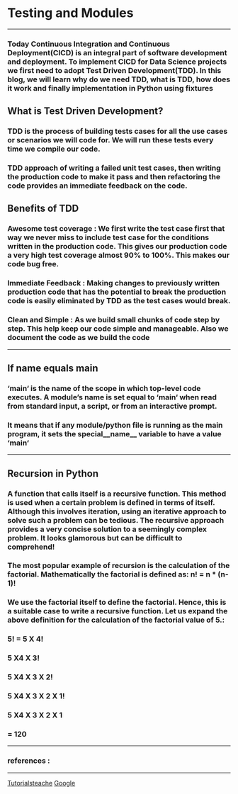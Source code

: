 # Testing and Modules

---

### Today Continuous Integration and Continuous Deployment(CICD) is an integral part of software development and deployment. To implement CICD for Data Science projects we first need to adopt Test Driven Development(TDD). In this blog, we will learn why do we need TDD, what is TDD, how does it work and finally implementation in Python using fixtures

## What is Test Driven Development?
### TDD is the process of building tests cases for all the use cases or scenarios we will code for. We will run these tests every time we compile our code.
### TDD approach of writing a failed unit test cases, then writing the production code to make it pass and then refactoring the code provides an immediate feedback on the code.

## Benefits of TDD
### Awesome test coverage : We first write the test case first that way we never miss to include test case for the conditions written in the production code. This gives our production code a very high test coverage almost 90% to 100%. This makes our code bug free.
### Immediate Feedback : Making changes to previously written production code that has the potential to break the production code is easily eliminated by TDD as the test cases would break.
### Clean and Simple : As we build small chunks of code step by step. This help keep our code simple and manageable. Also we document the code as we build the code
---
## If name equals main

### ‘__main__‘ is the name of the scope in which top-level code executes. A module’s __name__ is set equal to ‘__main__‘ when read from standard input, a script, or from an interactive prompt.

### It means that if any module/python file is running as the main program, it sets the special__name__ variable to have a value ‘__main__‘



---

## Recursion in Python


### A function that calls itself is a recursive function. This method is used when a certain problem is defined in terms of itself. Although this involves iteration, using an iterative approach to solve such a problem can be tedious. The recursive approach provides a very concise solution to a seemingly complex problem. It looks glamorous but can be difficult to comprehend!

### The most popular example of recursion is the calculation of the factorial. Mathematically the factorial is defined as: n! = n * (n-1)!

### We use the factorial itself to define the factorial. Hence, this is a suitable case to write a recursive function. Let us expand the above definition for the calculation of the factorial value of 5.:

### 5! = 5 X 4!
###      5 X4 X 3!
###      5 X4 X 3 X 2!
###      5 X4 X 3 X  2 X 1!
###      5 X4 X 3 X  2 X 1
###    = 120

 










---
### references :
---
[Tutorialsteache](https://www.tutorialsteacher.com)
[Google](https://www.google.com)
